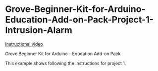 # Grove-Beginner-Kit-for-Arduino-Education-Add-on-Pack-Project-1-Intrusion-Alarm

[Instructional video](https://youtu.be/0_Cd8MNRNO8)

Grove Beginner Kit for Arduino - Education Add-on Pack

This example shows following the instructions for project 1.
